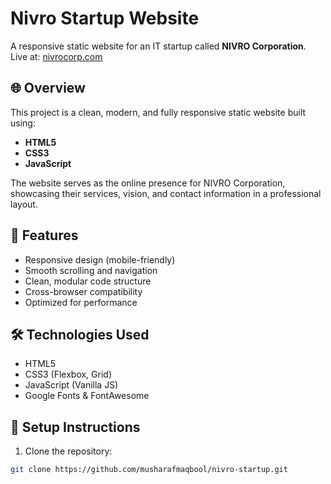 # Nivro Startup Website

A responsive static website for an IT startup called **NIVRO Corporation**.  
Live at: [nivrocorp.com](https://nivrocorp.com)

## 🌐 Overview

This project is a clean, modern, and fully responsive static website built using:

- **HTML5**
- **CSS3**
- **JavaScript**

The website serves as the online presence for NIVRO Corporation, showcasing their services, vision, and contact information in a professional layout.

## 🚀 Features

- Responsive design (mobile-friendly)
- Smooth scrolling and navigation
- Clean, modular code structure
- Cross-browser compatibility
- Optimized for performance


## 🛠️ Technologies Used

- HTML5
- CSS3 (Flexbox, Grid)
- JavaScript (Vanilla JS)
- Google Fonts & FontAwesome

## 🧱 Setup Instructions

1. Clone the repository:

```bash
git clone https://github.com/musharafmaqbool/nivro-startup.git
